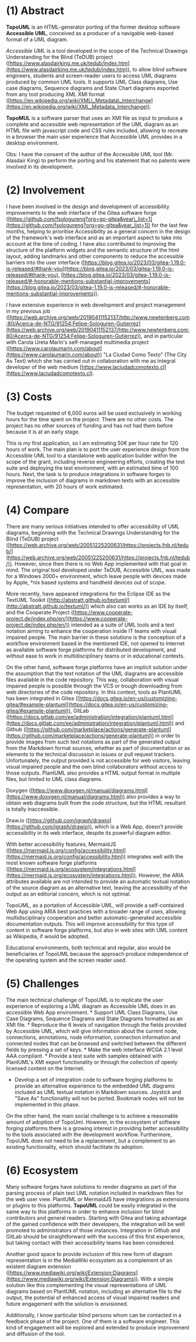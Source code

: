<!--
# (0) Context

 [ ] Situation of diagram for visual impairments
 [ ] Needs of diagram navigator
 [ ] Value of UML in Computing

Diagrams are graphic representations which can appear in all sorts of shapes and sizes. There are organisational charts, time-schedule analyses, decision trees, diagrammatic representations showing the working of the heart, or the chemical interaction between the various components of aspirin, or the influence of the money market on the stock exchange, or the structure of a computer programme – and so on. It is therefore not easy to give a comprehensive summary of the characteristics of a diagram. They have been very useful for express concepts and relationships between concepts, but the visual representation left blind people out of its scope and benefit.

On October 1st 2001 begun the Technical Drawings Understanding for the Blind (TeDUB) project ([https://web.archive.org/web/20051225200631/https://projects.fnb.nl/tedub/](https://web.archive.org/web/20051225200631/https://projects.fnb.nl/tedub/)), developing a system that will automatically generate descriptions of certain classes of graphics (electronic circuit diagrams, UML diagrams and architectural plans) and allow blind people to explore them independently. This system would have great potential in work, education and leisure domains to open up independent access to graphic material for blind people.

Despite the project it failed to deliver anything on this front, it defined a guideline ([https://web.archive.org/web/20051225200631/https://projects.fnb.nl/tedub/guidelines.zip](https://web.archive.org/web/20051225200631/https://projects.fnb.nl/tedub/guidelines.zip)) and did produce *Accessible UML*, a tool for helping blind people read software engineering UML diagrams.

*Accessible UML* is a tool to allow blind software engineers, students and screen-reader users to access UML diagrams produced by common UML tools ([https://www.alasdairking.me.uk/tedub/index.htm](https://www.alasdairking.me.uk/tedub/index.htm)). It supports UML Class diagrams, Use case diagrams, Sequence diagrams and State Chart diagrams exported from any tool producing XML XMI format ([https://en.wikipedia.org/wiki/XML\_Metadata\_Interchange](https://en.wikipedia.org/wiki/XML_Metadata_Interchange)), a format for UML diagram files that can be exported by tools like Rational Rose and Poseidon UML.
-->

# (1) Abstract
<!-- Can you explain the whole project and its expected outcome(s)-->
**TopoUML** is an HTML-generator porting of the former desktop software **Accessible UML**, conceived as a producer of a navigable web-based format of a UML diagram.

*Accessible UML* is a tool developed in the scope of the Technical Drawings Understanding for the Blind (TeDUB) project ([https://www.alasdairking.me.uk/tedub/index.htm](https://www.alasdairking.me.uk/tedub/index.htm)), to allow blind software engineers, students and screen-reader users to access UML diagrams produced by common UML tools. It supports UML Class diagrams, Use case diagrams, Sequence diagrams and State Chart diagrams exported from any tool producing XML XMI format ([https://en.wikipedia.org/wiki/XML\_Metadata\_Interchange](https://en.wikipedia.org/wiki/XML_Metadata_Interchange)).

**TopoMUL** is a software parser that uses an XMI file as input to produce a complete and accessible web representation of the UML diagram as an HTML file with javascript code and CSS rules included, allowing to recreate in a browser the main user experience that Accessible UML provides in a desktop environment.

Obs: I have the consent of the author of the Accessible UML tool (Mr. Alasdair King) to perform the porting and his statement that no patents were involved in its development.

# (2) Involvement
<!-- Have you been involved with projects or organisations relevant to this project before? And if so, can you tell us a bit about your contributions? -->

I have been involved in the design and development of accessibility improvements to the web interface of the Gitea software forge ([https://github.com/fsologureng?org=go-gitea&year\_list=1](https://github.com/fsologureng?org=go-gitea&year_list=1)) for the last few months, helping to prioritise Accessibility as a general concern in the design of the framework's web interface and as an important aspect to take into account at the time of coding. I have also contributed to improving the structure of the platform widgets and the semantic structure of the html layout, adding landmarks and other components to reduce the accessible barriers into the user interface ([https://blog.gitea.io/2023/03/gitea-1.19.0-is-released/#thank-you](https://blog.gitea.io/2023/03/gitea-1.19.0-is-released/#thank-you), [https://blog.gitea.io/2023/03/gitea-1.19.0-is-released/#-honorable-mentions-substantial-improvements](https://blog.gitea.io/2023/03/gitea-1.19.0-is-released/#-honorable-mentions-substantial-improvements)). 

I have extensive experience in web development and project management in my previous job ([https://web.archive.org/web/20190411152137/http://www.newtenberg.com:80/Acerca-de-NTG/91254:Felipe-Sologuren-Gutierrez](https://web.archive.org/web/20190411152137/http://www.newtenberg.com:80/Acerca-de-NTG/91254:Felipe-Sologuren-Gutierrez)), and in particular with Carola Ureta Marín's self-managed multimedia project ([https://www.carolaumarin.com/about](https://www.carolaumarin.com/about)) "La Ciudad Como Texto" (The City As Text) which she has carried out in collaboration with me as integral developer of the web medium [https://www.laciudadcomotexto.cl](https://www.laciudadcomotexto.cl).

# (3) Costs

<!--
Explain what the requested budget will be used for?
Does the project have other funding sources, both past and present?
(If you want, you can in addition attach a budget at the bottom of the form)

Explain costs for hardware, human labor (including rates used), travel cost to technical meetings, etc.
-->

The budget requested of 6,000 euros will be used exclusively in working hours for the time spent on the project. There are no other costs. The project has no other sources of funding and has not had them before because it is at an early stage.

This is my first application, so I am estimating 50€ per hour rate for 120 hours of work. The main plan is to port the user experience design from the Accessible UML tool to a standalone web application builder within the scope of the grant, including reverse engineering efforts, creating the test suite and deploying the test environment, with an estimated time of 100 hours. Next, the task is to produce integrations in software forges to improve the inclusion of diagrams in markdown texts with an accessible representation, with 20 hours of work estimated.
 
# (4) Compare

<!-- 
 Compare your own project with existing or historical efforts.

(e.g. what is new, more thorough or otherwise different)
-->
There are many serious initiatives intended to offer accessibility of UML diagrams, beginning with the Technical Drawings Understanding for the Blind (TeDUB) project ([https://web.archive.org/web/20051225200631/https://projects.fnb.nl/tedub/](https://web.archive.org/web/20051225200631/https://projects.fnb.nl/tedub/)). However, since then there is no Web App implemented with that goal in mind. The original tool developed under TeDUB, Accessible UML, was made for a Windows 2000+ environment, which leave people with devices made by Apple, \*nix based systems and handheld devices out of scope.

More recently, have appeared integrations for the Eclipse IDE as the TextUML Toolkit ([http://abstratt.github.io/textuml/](http://abstratt.github.io/textuml/)) which also can works as an IDE by itself, and the Cooperate Project ([https://www.cooperate-project.de/index.php/en/](https://www.cooperate-project.de/index.php/en/)) intended as a suite of UML tools and a text notation aiming to enhance the cooperation inside IT teams with visual impaired people. The main barrier in these solutions is the conception of a workflow environment based in the mentioned IDE, not opened to Internet as available software forge platforms for distributed development, and without ease to work in multidisciplinary teams or in educational contexts.

On the other hand, software forge platforms have an implicit solution under the assumption that the text notation of the UML diagrams are accessible files available in the code repository. This way, collaboration with visual impaired people is possible through the VCS or trough downloading from web directories of the code repository. In this context, tools as PlantUML has been integrated in Gitea ([https://docs.gitea.io/en-us/customizing-gitea/#example-plantuml](https://docs.gitea.io/en-us/customizing-gitea/#example-plantuml)), GitLab ([https://docs.gitlab.com/ee/administration/integration/plantuml.html](https://docs.gitlab.com/ee/administration/integration/plantuml.html)) and Github ([https://github.com/marketplace/actions/generate-plantuml](https://github.com/marketplace/actions/generate-plantuml)) in order to provide images from such text notations as part of the generated output from the Markdown format sources, whether as part of documentation or as elements to the technical discussion in issues or pull request trackers. Unfortunately, the output provided is not accessible for web visitors, leaving visual impaired people and the own blind collaborators without access to those outputs. PlantUML also provides a HTML output format in multiple files, but limited to UML class diagrams.

Doxygen ([https://www.doxygen.nl/manual/diagrams.html](https://www.doxygen.nl/manual/diagrams.html)) also provides a way to obtain web diagrams built from the code structure, but the HTML resultant is totally inaccessible.

Draw.io ([https://github.com/jgraph/drawio](https://github.com/jgraph/drawio)), which is a Web App, doesn’t provide accessibility in its web interface, despite its powerful diagram editor.

With better accessibility features, MermaidJS ([https://mermaid.js.org/config/accessibility.html](https://mermaid.js.org/config/accessibility.html)) integrates well with the most known software forge platforms ([https://mermaid.js.org/ecosystem/integrations.html](https://mermaid.js.org/ecosystem/integrations.html)). However, the ARIA attributes available are not intended to provide an automatic textual notation of the source diagram as an alternative text, leaving the accessibility of the output as an editorial concern, which is not optimal.

TopoUML, as a portation of Accessible UML, will provide a self-contained Web App using ARIA best practices with a broader range of uses, allowing multidisciplinary cooperation and better automatic-generated accessible documentation outputs. This will improve accessibility for this type of content in software forge platforms, but also in web sites with UML content as Wikipedia, if would be adopted.

Educational environments, both technical and regular, also would be beneficiaries of TopoUML because the approach produce independence of the operating system and the screen reader used.

# (5) Challenges
<!--
What are significant technical challenges you expect to solve during the project, if any?)
-->
The main technical challenge of TopoUML is to replicate the user experience of exploring a UML diagram as Accessible UML does in an accessible Web App environment.
     * Support UML Class Diagrams, Use Case Diagrams, Sequence Diagrams and State Diagrams formatted as an XMI file.
     * Reproduce the 6 levels of navigation through the fields provided by Accessible UML, which will give information about the current node, connections, annotations, node information, connection information and connected nodes that can be browsed and switched between the different fields by pressing a set of keys.
     * Make the web interface WCGA 2.1 level AAA compliant.
     * Provide a test suite with samples obtained with PlantUML's XMI export functionality or through the collection of openly licensed content on the Internet.
* Develop a set of integration code to software forging platforms to provide an alternative experience to the embedded UML diagrams included as UML textual notation in Markdown sources.
   Joystick and "Save As" functionality will not be ported. Bookmark nodes will not be implemented in this phase.

On the other hand, the main social challenge is to achieve a reasonable amount of adoption of TopoUml. However, in the ecosystem of software forging platforms there is a growing interest in providing better accessibility to the tools associated with the development workflow. Furthermore, TopoUML does not need to be a replacement, but a complement to an existing functionality, which should facilitate its adoption.

# (6) Ecosystem
<!--
Describe the ecosystem of the project, and how you will engage with relevant actors and promote the outcomes?
(E.g. which actors will you involve? Who should run or deploy your solution to make it a success?)
-->
Many software forges have solutions to render diagrams as part of the parsing process of plain text UML notation included in markdown files for the web user view. PlantUML or MermaidJS have integrations as extensions or plugins to this platforms. **TopoUML** could be easily integrated in the same way to this platforms in order to enhance inclusion for blind contributors and general readers. Starting with Gitea and taking advantage of the gained confidence with their developers, the integration will be well promoted to administrators of those instances. Integration in Github and GitLab should be straightforward with the success of this first experience, but taking contact with their accessibility teams has been considered.

Another good space to provide inclusion of this new form of diagram representation is in the MediaWiki ecosystem as a complement of an existent diagram extension ([https://www.mediawiki.org/wiki/Extension:Diagrams](https://www.mediawiki.org/wiki/Extension:Diagrams)). With a simple solution like this complementing the visual representations of UML diagrams based on PlantUML notation, including an alternative file to the output, the potential of enhanced access of visual impaired readers and future engagement with the solution is envisioned.

Additionally, I know particular blind persons whom can be contacted in a feedback phase of the project. One of them is a software engineer. This kind of engagement will be explored and extended to produce improvement and diffusion of the tool.
